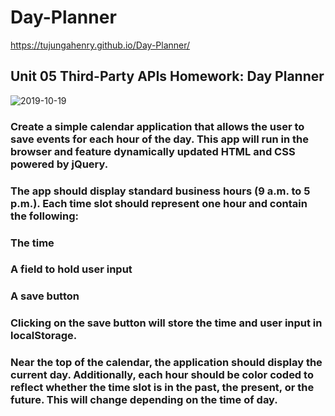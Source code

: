 # Day-Planner
https://tujungahenry.github.io/Day-Planner/

## Unit 05 Third-Party APIs Homework: Day Planner
![2019-10-19](https://user-images.githubusercontent.com/53213039/67152215-92909880-f286-11e9-897d-8536404efc31.png)

### Create a simple calendar application that allows the user to save events for each hour of the day. This app will run in the browser and feature dynamically updated HTML and CSS powered by jQuery.

### The app should display standard business hours (9 a.m. to 5 p.m.). Each time slot should represent one hour and contain the following:

### The time
### A field to hold user input
### A save button

### Clicking on the save button will store the time and user input in localStorage.

### Near the top of the calendar, the application should display the current day. Additionally, each hour should be color coded to reflect whether the time slot is in the past, the present, or the future. This will change depending on the time of day.
